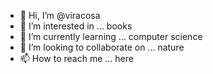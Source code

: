- 👋 Hi, I’m @viracosa
- 👀 I’m interested in ... books
- 🌱 I’m currently learning ... computer science
- 💞️ I’m looking to collaborate on ... nature
- 📫 How to reach me ... here


<!---
viracosa/viracosa is a ✨ special ✨ repository because its `README.md` (this file) appears on your GitHub profile.
You can click the Preview link to take a look at your changes.
--->
